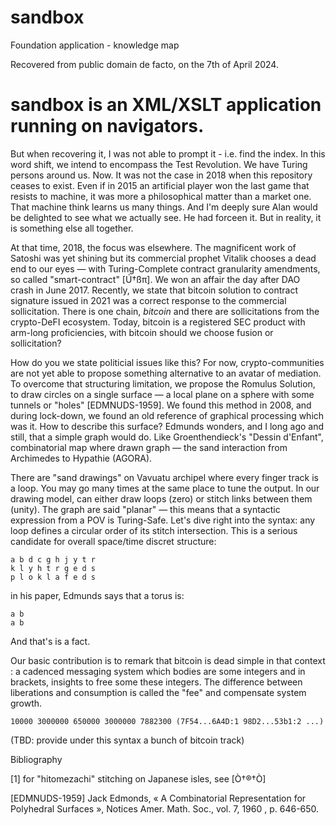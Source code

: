 # sandbox
Foundation application - knowledge map

Recovered from public domain de facto, on the 7th of April 2024.

# sandbox is an XML/XSLT application running on navigators.

But when recovering it, I was not able to prompt it - i.e. find the index. In this word shift, we intend to encompass the Test Revolution. We have Turing persons around us. Now. It was not the case in 2018 when this repository ceases to exist. Even if in 2015 an artificial player won the last game that resists to machine, it was more a philosophical matter than a market one. That machine think learns us many things. And I'm deeply sure Alan would be delighted to see what we actually see. He had forceen it. But in reality, it is something else all together.

At that time, 2018, the focus was elsewhere. The magnificent work of Satoshi was yet shining but its commercial prophet Vitalik chooses a dead end to our eyes — with Turing-Complete contract granularity amendments, so called "smart-contract" [Ú†ßπ]. We won an affair the day after DAO crash in June 2017. Recently, we state that bitcoin solution to contract signature issued in 2021 was a correct response to the commercial sollicitation. There is one chain, *bitcoin* and there are sollicitations from the crypto-DeFI ecosystem. Today, bitcoin is a registered SEC product with arm-long proficiencies, with bitcoin should we choose fusion or sollicitation?

How do you we state politicial issues like this? For now, crypto-communities are not yet able to propose something alternative to an avatar of mediation. To overcome that structuring limitation, we propose the Romulus Solution, to draw circles on a single surface — a local plane on a sphere with some tunnels or "holes" [EDMNUDS-1959]. We found this method in 2008, and during lock-down, we found an old reference of graphical processing which was it. How to describe this surface? Edmunds wonders, and I long ago and still, that a simple graph would do. Like Groenthendieck's "Dessin d'Enfant", combinatorial map where drawn graph — the sand interaction from Archimedes to Hypathie (AGORA).

There are "sand drawings" on Vavuatu archipel where every finger track is a loop. You may go many times at the same place to tune the output. In our drawing model, can either draw loops (zero) or stitch links between them (unity). The graph are said "planar" — this means that a syntactic expression from a POV is Turing-Safe. Let's dive right into the syntax: any loop defines a circular order of its stitch intersection. This is a serious candidate for overall space/time discret structure:
```
a b d c g h j y t r
k l y h t r g e d s 
p l o k l a f e d s
```
in his paper, Edmunds says that a torus is:
```
a b
a b
```
And that's is a fact.

Our basic contribution is to remark that bitcoin is dead simple in that context : a cadenced messaging system which bodies are some integers and in brackets, insights to free some these integers. The difference between liberations and consumption is called the "fee" and compensate system growth.
```
10000 3000000 650000 3000000 7882300 (7F54...6A4D:1 98D2...53b1:2 ...)
```
(TBD: provide under this syntax a bunch of bitcoin track)


Bibliography

[1] for "hitomezachi" stitching on Japanese isles, see [Ò†®†Ò]

[EDMNUDS-1959] Jack Edmonds, « A Combinatorial Representation for Polyhedral Surfaces », Notices Amer. Math. Soc., vol. 7,‎ 1960 , p. 646-650.

